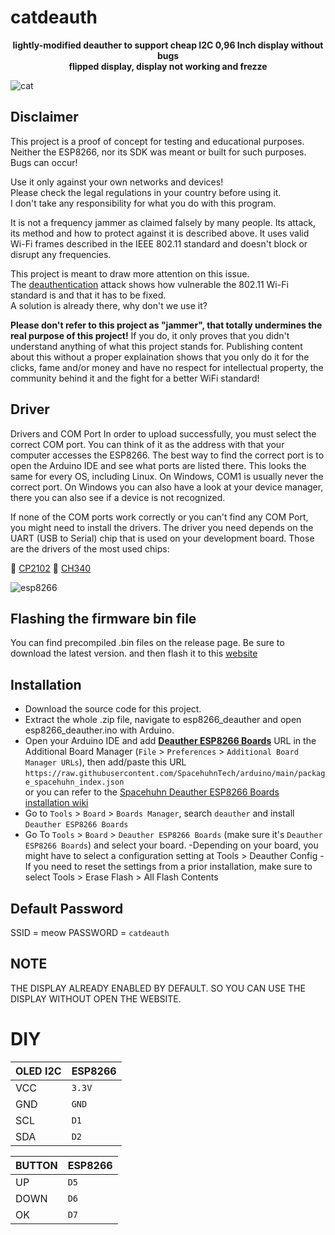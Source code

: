 # catdeauth
<p align="center">
<center> <b> lightly-modified deauther to support cheap I2C 0,96 Inch display without bugs
<br> flipped display, display not working and frezze </br> </b> </center> 

<img title="cat" src="https://uploads.dailydot.com/2024/07/side-eye-cat.jpg?q=65&auto=format&w=1600&ar=2:1&fit=crop"></a><br>

## Disclaimer
This project is a proof of concept for testing and educational purposes.  
Neither the ESP8266, nor its SDK was meant or built for such purposes. Bugs can occur!  

Use it only against your own networks and devices!  
Please check the legal regulations in your country before using it.  
I don't take any responsibility for what you do with this program.  

It is not a frequency jammer as claimed falsely by many people. Its attack, its method and how to protect against it is described above.   It uses valid Wi-Fi frames described in the IEEE 802.11 standard and doesn't block or disrupt any frequencies.  

This project is meant to draw more attention on this issue.  
The [deauthentication](https://en.wikipedia.org/wiki/Wi-Fi_deauthentication_attack) attack shows how vulnerable the 802.11 Wi-Fi standard is and that it has to be fixed.  
A solution is already there, why don't we use it?

**Please don't refer to this project as "jammer", that totally undermines the real purpose of this project!**
If you do, it only proves that you didn't understand anything of what this project stands for. Publishing content about this without a proper explaination shows that you only do it for the clicks, fame and/or money and have no respect for intellectual property, the community behind it and the fight for a better WiFi standard!  

## Driver 
Drivers and COM Port
In order to upload successfully, you must select the correct COM port. You can think of it as the address with that your computer accesses the ESP8266. The best way to find the correct port is to open the Arduino IDE and see what ports are listed there. This looks the same for every OS, including Linux. On Windows, COM1 is usually never the correct port. On Windows you can also have a look at your device manager, there you can also see if a device is not recognized.

If none of the COM ports work correctly or you can't find any COM Port, you might need to install the drivers.
The driver you need depends on the UART (USB to Serial) chip that is used on your development board.
Those are the drivers of the most used chips:

💾 [CP2102](https://www.silabs.com/products/development-tools/software/usb-to-uart-bridge-vcp-drivers)
💾 [CH340](https://sparks.gogo.co.nz/ch340.html)

<img title="esp8266" src="https://raw.githubusercontent.com/wiki/spacehuhn/esp8266_deauther/img/nodemcu_serial_modules.jpg"></a><br>



## Flashing the firmware bin file
You can find precompiled .bin files on the release page. Be sure to download the latest version.
and then flash it to this [website](https://esp.huhn.me/)



## Installation
- Download the source code for this project.
- Extract the whole .zip file, navigate to esp8266_deauther and open esp8266_deauther.ino with Arduino.
- Open your Arduino IDE and add [**Deauther ESP8266 Boards**](https://raw.githubusercontent.com/SpacehuhnTech/arduino/main/package_spacehuhn_index.json) URL in the Additional Board Manager (`File` > `Preferences` > `Additional Board Manager URLs`), then add/paste this URL 
`https://raw.githubusercontent.com/SpacehuhnTech/arduino/main/package_spacehuhn_index.json`
<br>or you can refer to the [Spacehuhn Deauther ESP8266 Boards installation wiki](https://github.com/spacehuhntech/esp8266_deauther/wiki/Installation#compiling-using-arduino-ide)
- Go to `Tools` > `Board` > `Boards Manager`, search `deauther` and install `Deauther ESP8266 Boards`
- Go To `Tools` > `Board` > `Deauther ESP8266 Boards` (make sure it's `Deauther ESP8266 Boards`) and select your board. 
-Depending on your board, you might have to select a configuration setting at Tools > Deauther Config
-If you need to reset the settings from a prior installation, make sure to select Tools > Erase Flash > All Flash Contents

## Default Password
SSID = meow
PASSWORD = `catdeauth`

## NOTE 
THE DISPLAY ALREADY ENABLED BY DEFAULT. SO YOU CAN USE THE DISPLAY WITHOUT OPEN THE WEBSITE.

# DIY 

| OLED I2C      | ESP8266       |
| ------------- | ------------- |
|  VCC          |  `3.3V`       |
|  GND          |  `GND`        |
|  SCL          |  `D1`         |
|  SDA          |  `D2`         |

| BUTTON        | ESP8266       |
| ------------- | ------------- |
| UP            | `D5`          |
| DOWN          | `D6`          |
| OK            | `D7`          |
